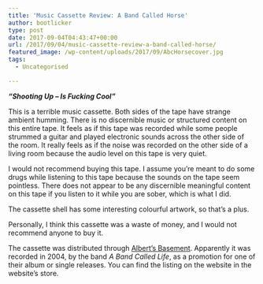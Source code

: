 ```yaml
---
title: 'Music Cassette Review: A Band Called Horse'
author: bootlicker
type: post
date: 2017-09-04T04:43:47+00:00
url: /2017/09/04/music-cassette-review-a-band-called-horse/
featured_image: /wp-content/uploads/2017/09/AbcHorsecover.jpg
tags:
  - Uncategorised

---
```

_**&#8220;Shooting Up &#8211; Is Fucking Cool&#8221;**_

This is a terrible music cassette. Both sides of the tape have strange ambient humming. There is no discernible music or structured content on this entire tape. It feels as if this tape was recorded while some people strummed a guitar and played electronic sounds across the other side of the room. It really feels as if the noise was recorded on the other side of a living room because the audio level on this tape is very quiet.

I would not recommend buying this tape. I assume you&#8217;re meant to do some drugs while listening to this tape because the sounds on the tape seem pointless. There does not appear to be any discernible meaningful content on this tape if you listen to it while you are sober, which is what I did.

The cassette shell has some interesting colourful artwork, so that&#8217;s a plus.

Personally, I think this cassette was a waste of money, and I would not recommend anyone to buy it.

The cassette was distributed through [Albert&#8217;s Basement][1]. Apparently it was recorded in 2004, by the band _A Band Called Life_, as a promotion for one of their album or single releases. You can find the listing on the website in the website&#8217;s store.

 [1]: http://www.albertsbasement.net
